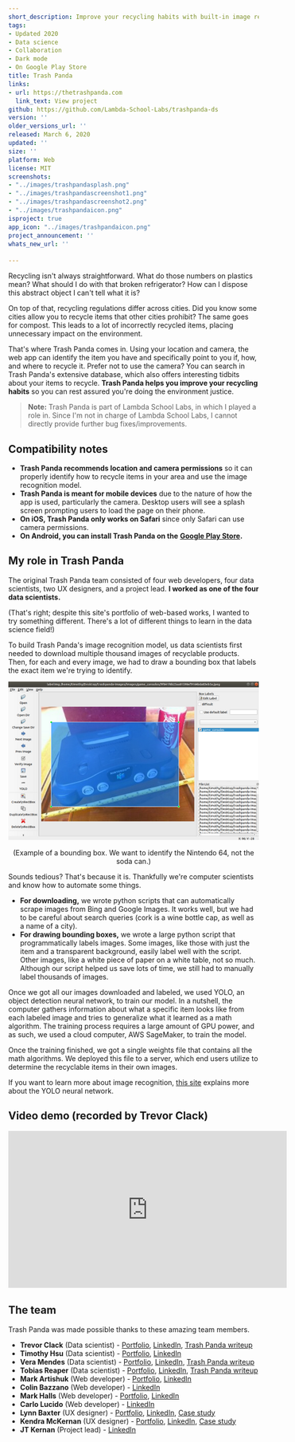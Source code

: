```yaml
---
short_description: Improve your recycling habits with built-in image recognition
tags:
- Updated 2020
- Data science
- Collaboration
- Dark mode
- On Google Play Store
title: Trash Panda
links:
- url: https://thetrashpanda.com
  link_text: View project
github: https://github.com/Lambda-School-Labs/trashpanda-ds
version: ''
older_versions_url: ''
released: March 6, 2020
updated: ''
size: ''
platform: Web
license: MIT
screenshots:
- "../images/trashpandasplash.png"
- "../images/trashpandascreenshot1.png"
- "../images/trashpandascreenshot2.png"
- "../images/trashpandaicon.png"
isproject: true
app_icon: "../images/trashpandaicon.png"
project_announcement: ''
whats_new_url: ''

---
```

Recycling isn't always straightforward. What do those numbers on plastics mean? What should I do with that broken refrigerator? How can I dispose this abstract object I can't tell what it is?

On top of that, recycling regulations differ across cities. Did you know some cities allow you to recycle items that other cities prohibit? The same goes for compost. This leads to a lot of incorrectly recycled items, placing unnecessary impact on the environment.

That's where Trash Panda comes in. Using your location and camera, the web app can identify the item you have and specifically point to you if, how, and where to recycle it. Prefer not to use the camera? You can search in Trash Panda's extensive database, which also offers interesting tidbits about your items to recycle. **Trash Panda helps you improve your recycling habits** so you can rest assured you're doing the environment justice.

> **Note:** Trash Panda is part of Lambda School Labs, in which I played a role in. Since I'm not in charge of Lambda School Labs, I cannot directly provide further bug fixes/improvements.

## Compatibility notes

* **Trash Panda recommends location and camera permissions** so it can properly identify how to recycle items in your area and use the image recognition model.
* **Trash Panda is meant for mobile devices** due to the nature of how the app is used, particularly the camera. Desktop users will see a splash screen prompting users to load the page on their phone.
* **On iOS, Trash Panda only works on Safari** since only Safari can use camera permissions.
* **On Android, you can install Trash Panda on the** [**Google Play Store**](https://play.google.com/store/apps/details?id=com.thetrashpanda.twa)**.**

## My role in Trash Panda

The original Trash Panda team consisted of four web developers, four data scientists, two UX designers, and a project lead. **I worked as one of the four data scientists.**

(That's right; despite this site's portfolio of web-based works, I wanted to try something different. There's a lot of different things to learn in the data science field!)

To build Trash Panda's image recognition model, us data scientists first needed to download multiple thousand images of recyclable products. Then, for each and every image, we had to draw a bounding box that labels the exact item we're trying to identify.

![](../images/boundingboxexample.png)

<p align="center">
(Example of a bounding box. We want to identify the Nintendo 64, not the soda can.)
</p>

Sounds tedious? That's because it is. Thankfully we're computer scientists and know how to automate some things.

* **For downloading,** we wrote python scripts that can automatically scrape images from Bing and Google Images. It works well, but we had to be careful about search queries (cork is a wine bottle cap, as well as a name of a city).
* **For drawing bounding boxes,** we wrote a large python script that programmatically labels images. Some images, like those with just the item and a transparent background, easily label well with the script. Other images, like a white piece of paper on a white table, not so much. Although our script helped us save lots of time, we still had to manually label thousands of images.

Once we got all our images downloaded and labeled, we used YOLO, an object detection neural network, to train our model. In a nutshell, the computer gathers information about what a specific item looks like from each labeled image and tries to generalize what it learned as a math algorithm. The training process requires a large amount of GPU power, and as such, we used a cloud computer, AWS SageMaker, to train the model.

Once the training finished, we got a single weights file that contains all the math algorithms. We deployed this file to a server, which end users utilize to determine the recyclable items in their own images.

If you want to learn more about image recognition, [this site](https://pjreddie.com/darknet/yolo/) explains more about the YOLO neural network.

## Video demo (recorded by Trevor Clack)

<div class="videoWrapper"> <iframe title="Trash Panda demo" allowfullscreen="" frameborder="0" height="315" src="https://www.youtube-nocookie.com/embed/YbEzwob7PLw" width="560"></iframe> </div>

## The team

Trash Panda was made possible thanks to these amazing team members.

* **Trevor Clack** (Data scientist) - [Portfolio](https://tclack88.github.io/), [LinkedIn](https://www.linkedin.com/in/trevor-clack-774696184/), [Trash Panda writeup](https://tclack88.github.io/blog/personal/2020/03/07/trash-panda.html)
* **Timothy Hsu** (Data scientist) - [Portfolio](/), [LinkedIn](https://www.linkedin.com/in/hsutimothy/)
* **Vera Mendes** (Data scientist) - [Portfolio](https://veramendes.github.io/), [LinkedIn](https://www.linkedin.com/in/vera-mendes/), [Trash Panda writeup](https://veramendes.github.io/2020-03-08-The-Trash-Panda/)
* **Tobias Reaper** (Data scientist) - [Portfolio](https://tobias.fyi/), [LinkedIn](https://www.linkedin.com/in/tobias-reaper), [Trash Panda writeup](https://tobias.fyi/workshop/trash-panda/)
* **Mark Artishuk** (Web developer) - [Portfolio](https://www.markartishuk.com/), [LinkedIn](https://www.linkedin.com/in/mark-artishuk/)
* **Colin Bazzano** (Web developer) - [LinkedIn](https://www.linkedin.com/in/colin-bazzano-6a6250114/)
* **Mark Halls** (Web developer) - [Portfolio](https://markhalls.dev/), [LinkedIn](https://www.linkedin.com/in/mark-halls)
* **Carlo Lucido** (Web developer) - [LinkedIn](https://www.linkedin.com/in/cjlucido/)
* **Lynn Baxter** (UX designer) - [Portfolio](https://lynnb.design/), [LinkedIn](https://www.linkedin.com/in/lynnmariebaxter/), [Case study](https://lynnb.design/trash-panda)
* **Kendra McKernan** (UX designer) - [Portfolio](https://www.kendramckernan.com/), [LinkedIn](https://www.linkedin.com/in/kendra-mckernan/), [Case study](https://www.kendramckernan.com/work/recycle-iq)
* **JT Kernan** (Project lead) - [LinkedIn](https://www.linkedin.com/in/john-timothy-kernan-b9358966/)